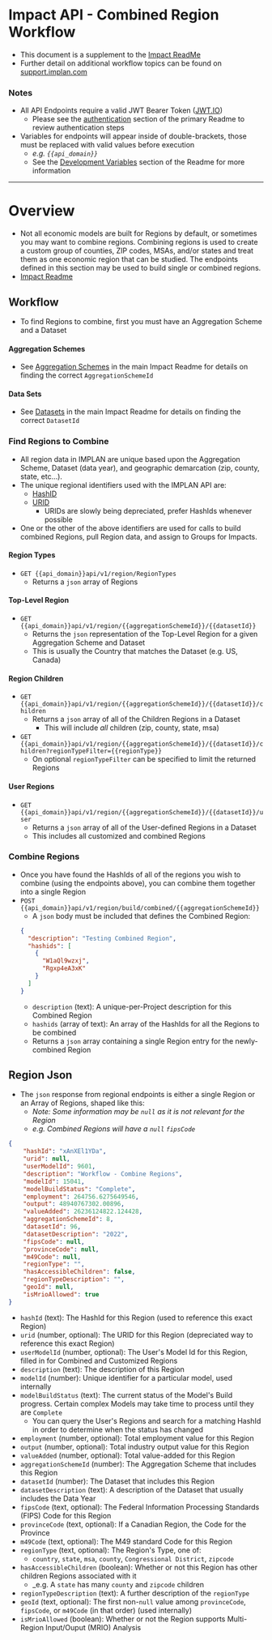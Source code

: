 # Impact API - Combined Region Workflow
- This document is a supplement to the [Impact ReadMe](https://github.com/Implan-Group/api/blob/main/impact/readme.md)
- Further detail on additional workflow topics can be found on [support.implan.com](https://support.implan.com/hc/en-us)

### Notes
- All API Endpoints require a valid JWT Bearer Token ([JWT.IO](https://jwt.io/))
  -	Please see the [authentication](https://github.com/Implan-Group/api/blob/main/impact/readme.md#authentication---retrieving-bearer-access-token) section of the primary Readme to review authentication steps
- Variables for endpoints will appear inside of double-brackets, those must be replaced with valid values before execution
  - _e.g. `{{api_domain}}`_
  - See the [Development Variables](https://github.com/Implan-Group/api/blob/main/impact/readme.md#development-variables) section of the Readme for more information

---
# Overview
- Not all economic models are built for Regions by default, or sometimes you may want to combine regions. Combining regions is used to create a custom group of counties, ZIP codes, MSAs, and/or states and treat them as one economic region that can be studied. The endpoints defined in this section may be used to build single or combined regions.
- [Impact Readme](https://github.com/Implan-Group/api/blob/main/impact/readme.md#building-regions)


## Workflow
- To find Regions to combine, first you must have an Aggregation Scheme and a Dataset

#### Aggregation Schemes
- See [Aggregation Schemes](https://github.com/Implan-Group/api/blob/main/impact/readme.md#aggregation-schemes) in the main Impact Readme for details on finding the correct `AggregationSchemeId`

#### Data Sets
- See [Datasets](https://github.com/Implan-Group/api/blob/main/impact/readme.md#dataset-endpoint-get) in the main Impact Readme for details on finding the correct `DatasetId`


### Find Regions to Combine
- All region data in IMPLAN are unique based upon the Aggregation Scheme, Dataset (data year), and geographic demarcation (zip, county, state, etc...).
- The unique regional identifiers used with the IMPLAN API are:
  - [HashID](https://github.com/Implan-Group/api/blob/main/impact/readme.md#hashid)
  - [URID](https://github.com/Implan-Group/api/blob/main/impact/readme.md#urid)
    - URIDs are slowly being depreciated, prefer HashIds whenever possible
- One or the other of the above identifiers are used for calls to build combined Regions, pull Region data, and assign to Groups for Impacts.

#### Region Types
- `GET {{api_domain}}api/v1/region/RegionTypes`
  - Returns a `json` array of Regions

#### Top-Level Region
- `GET {{api_domain}}api/v1/region/{{aggregationSchemeId}}/{{datasetId}}`
  - Returns the `json` representation of the Top-Level Region for a given Aggregation Scheme and Dataset
  - This is usually the Country that matches the Dataset (e.g. US, Canada)

#### Region Children
- `GET {{api_domain}}api/v1/region/{{aggregationSchemeId}}/{{datasetId}}/children`
  - Returns a `json` array of all of the Children Regions in a Dataset
    - This will include _all_ children (zip, county, state, msa)
- `GET {{api_domain}}api/v1/region/{{aggregationSchemeId}}/{{datasetId}}/children?regionTypeFilter={{regionType}}`
  - On optional `regionTypeFilter` can be specified to limit the returned Regions

#### User Regions
- `GET {{api_domain}}api/v1/region/{{aggregationSchemeId}}/{{datasetId}}/user`
  - Returns a `json` array of all of the User-defined Regions in a Dataset
  - This includes all customized and combined Regions


### Combine Regions
- Once you have found the HashIds of all of the regions you wish to combine (using the endpoints above), you can combine them together into a single Region
- `POST {{api_domain}}api/v1/region/build/combined/{{aggregationSchemeId}}`
  - A `json` body must be included that defines the Combined Region:
  ```json
  {
    "description": "Testing Combined Region",
    "hashids": [
      { 
        "W1aQl9wzxj", 
        "Rgxp4eA3xK"
      }
    ]
  }
  ```
    - `description` (text): A unique-per-Project description for this Combined Region
    - `hashids` (array of text): An array of the HashIds for all the Regions to be combined
  - Returns a `json` array containing a single Region entry for the newly-combined Region



## Region Json
- The `json` response from regional endpoints is either a single Region or an Array of Regions, shaped like this:
  - _Note: Some information may be `null` as it is not relevant for the Region_
  - _e.g. Combined Regions will have a `null` `fipsCode`_
```json
{
    "hashId": "xAnXEl1YDa",
    "urid": null,
    "userModelId": 9601,
    "description": "Workflow - Combine Regions",
    "modelId": 15041,
    "modelBuildStatus": "Complete",
    "employment": 264756.6275649546,
    "output": 48940767302.00896,
    "valueAdded": 26236124822.124428,
    "aggregationSchemeId": 8,
    "datasetId": 96,
    "datasetDescription": "2022",
    "fipsCode": null,
    "provinceCode": null,
    "m49Code": null,
    "regionType": "",
    "hasAccessibleChildren": false,
    "regionTypeDescription": "",
    "geoId": null,
    "isMrioAllowed": true
}
```
- `hashId` (text): The HashId for this Region (used to reference this exact Region)
- `urid` (number, optional): The URID for this Region (depreciated way to reference this exact Region)
- `userModelId` (number, optional): The User's Model Id for this Region, filled in for Combined and Customized Regions
- `description` (text): The description of this Region
- `modelId` (number): Unique identifier for a particular model, used internally
- `modelBuildStatus` (text): The current status of the Model's Build progress. Certain complex Models may take time to process until they are `Complete`
    - You can query the User's Regions and search for a matching HashId in order to determine when the status has changed
- `employment` (number, optional): Total employment value for this Region
- `output` (number, optional): Total industry output value for this Region
- `valueAdded` (number, optional): Total value-added for this Region
- `aggregationSchemeId` (number): The Aggregation Scheme that includes this Region
- `datasetId` (number): The Dataset that includes this Region
- `datasetDescription` (text): A description of the Dataset that usually includes the Data Year
- `fipsCode` (text, optional): The Federal Information Processing Standards (FIPS) Code for this Region
- `provinceCode` (text, optional): If a Canadian Region, the Code for the Province
- `m49Code` (text, optional): The M49 standard Code for this Region
- `regionType` (text, optional): The Region's Type, one of:
    - `country`, `state`, `msa`, `county`, `Congressional District`, `zipcode`
- `hasAccessibleChildren` (boolean): Whether or not this Region has other children Regions associated with it
    - _e.g. A `state` has many `county` and `zipcode` children
- `regionTypeDescription` (text): A further description of the `regionType`
- `geoId` (text, optional): The first non-`null` value among `provinceCode`, `fipsCode`, or `m49Code` (in that order) (used internally)
- `isMrioAllowed` (boolean): Whether or not the Region supports Multi-Region Input/Ouput  (MRIO) Analysis